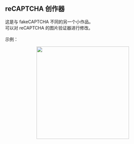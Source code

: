 ## reCAPTCHA 创作器
这是与 fakeCAPTCHA 不同的另一个小作品。
<br />
可以对 reCAPTCHA 的图片验证器进行修改。
<br /><br />
示例：
<div align=center>
  <img src="https://fakecaptcha.netlify.app/re/demo.png" width=300>
</div>
